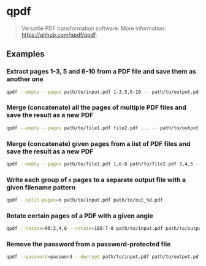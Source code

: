 # qpdf

> Versatile PDF transformation software. More information: <https://github.com/qpdf/qpdf>.

## Examples

### Extract pages 1-3, 5 and 6-10 from a PDF file and save them as another one

```bash
qpdf --empty --pages path/to/input.pdf 1-3,5,6-10 -- path/to/output.pdf
```

### Merge (concatenate) all the pages of multiple PDF files and save the result as a new PDF

```bash
qpdf --empty --pages path/to/file1.pdf file2.pdf ... -- path/to/output.pdf
```

### Merge (concatenate) given pages from a list of PDF files and save the result as a new PDF

```bash
qpdf --empty --pages path/to/file1.pdf 1,6-8 path/to/file2.pdf 3,4,5 -- path/to/output.pdf
```

### Write each group of `n` pages to a separate output file with a given filename pattern

```bash
qpdf --split-pages=n path/to/input.pdf path/to/out_%d.pdf
```

### Rotate certain pages of a PDF with a given angle

```bash
qpdf --rotate=90:2,4,6 --rotate=180:7-8 path/to/input.pdf path/to/output.pdf
```

### Remove the password from a password-protected file

```bash
qpdf --password=password --decrypt path/to/input.pdf path/to/output.pdf
```
